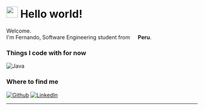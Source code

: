 <h1><img src="https://emojis.slackmojis.com/emojis/images/1531849430/4246/blob-sunglasses.gif?1531849430" width="30"/> Hello world!</h1>


<p>Welcome. </br> I'm Fernando, Software Engineering student from <img src="https://cdn-icons-png.flaticon.com/512/197/197563.png" width="13"/> <b>Peru</b>. </p>
<h3>Things I code with for now</h3>
<p>
  <img alt="Java" src="https://img.shields.io/badge/Java-ED8B00?style=for-the-badge&logo=openjdk&logoColor=white" />
</p>
<h3>Where to find me</h3>
<p><a href="https://github.com/ferinjoque" target="_blank"><img alt="Github" src="https://img.shields.io/badge/GitHub-%2312100E.svg?&style=for-the-badge&logo=Github&logoColor=white" /></a> <a href="https://www.linkedin.com/in/ferinjoque" target="_blank"><img alt="LinkedIn" src="https://img.shields.io/badge/linkedin-%230077B5.svg?&style=for-the-badge&logo=linkedin&logoColor=white" /></a>
</p>

------------
